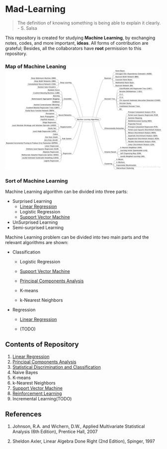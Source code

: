 # Mad-Learning

> The definition of knowing something is being able to explain it clearly. - S. Salsa

This repository is created for studying **Machine Learning**, by exchanging notes, codes, and more important, **ideas**. All forms of contribution are grateful; Besides, all the collaborators have **root** permission to this repository.

### Map of Machine Leaning![机器学习思维导图](./img/20170808221710130.png)

### Sort of Machine Learning

Machine Learning algorithm can be divided into three parts:

- Surprised Learning
  - [Linear Regression](/LINEAR-REGRESSION)
  - Logistic Regression
  - [Support Vector Machine](/SVM)
- UnSurprised Learning
- Semi-surprised Learning

Machine Learning problem can be divided into two main parts and the relevant algorithms are shown:

- Classification

  - Logistic Regression

  - [Support Vector Machine](/SVM)
  - [Principal Components Analysis](/PCA)
  - K-means
  - k-Nearest Neighbors

- Regression

  - [Linear Regression](/LINEAR-REGRESSION)

  - (TODO)

    

## Contents of Repository

1. [Linear Regression](/LINEAR-REGRESSION)
2. [Principal Components Analysis](/PCA)
3. [Statistical Discrimination and Classification](/LDA-QDA)
4. Naive Bayes
5. K-means
6. k-Nearest Neighbors
7. [Support Vector Machine](/SVM)
8. [Reinforcement Learning](/RL)
9. Incremental Learning(TODO)

## References

1. Johnson, R.A. and Wichern, D.W., Applied Multivariate Statistical Analysis (6th Edition), Prentice Hall, 2007

2. Sheldon Axler, Linear Algebra Done Right (2nd Edition), Spinger, 1997
